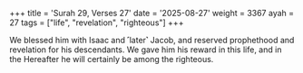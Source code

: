 +++
title = 'Surah 29, Verses 27'
date = '2025-08-27'
weight = 3367
ayah = 27
tags = ["life", "revelation", "righteous"]
+++

We blessed him with Isaac and ˹later˺ Jacob, and reserved prophethood and revelation for his descendants. We gave him his reward in this life, and in the Hereafter he will certainly be among the righteous.